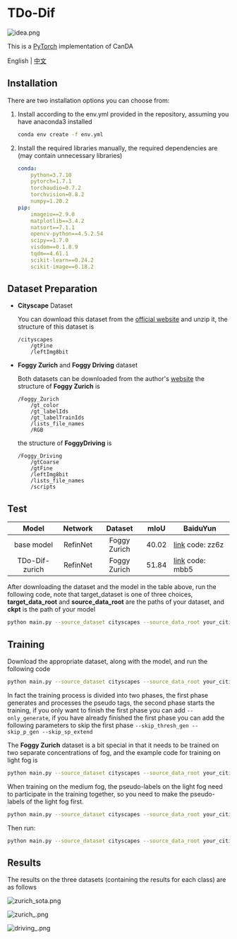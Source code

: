 # TDo-Dif

![idea.png](ReadmeImg/idea.png)

This is a [PyTorch](http://pytorch.org/) implementation of CanDA

English | [中文](./README_cn.md)

## Installation

There are two installation options you can choose from:

1. Install according to the env.yml provided in the repository, assuming you have anaconda3 installed
   
   ```bash
   conda env create -f env.yml
   ```

2. Install the required libraries manually, the required dependencies are (may contain unnecessary libraries)
   
   ```yml
   conda:
       python=3.7.10
       pytorch=1.7.1
       torchaudio=0.7.2
       torchvision=0.8.2
       numpy=1.20.2
   pip:
       imageio==2.9.0
       matplotlib==3.4.2
       natsort==7.1.1
       opencv-python==4.5.2.54
       scipy==1.7.0
       visdom==0.1.8.9
       tqdm==4.61.1
       scikit-learn==0.24.2
       scikit-image==0.18.2
   ```

## Dataset Preparation

- **Cityscape** Dataset
  
  You can download this dataset from the [official website](https://www.cityscapes-dataset.com/) and unzip it, the structure of this dataset is

  ```
  /cityscapes
      /gtFine
      /leftImg8bit
  ```

- **Foggy Zurich** and **Foggy Driving** dataset
  
  Both datasets can be downloaded from the author's [website](https://people.ee.ethz.ch/~csakarid/Model_adaptation_SFSU_dense/)
  the structure of **Foggy Zurich** is
  
  ```
  /Foggy_Zurich
      /gt_color
      /gt_labelIds
      /gt_labelTrainIds
      /lists_file_names
      /RGB
  ```
  
  the structure of **FoggyDriving** is
  
  ```
  /Foggy_Driving
      /gtCoarse
      /gtFine
      /leftImg8bit
      /lists_file_names
      /scripts
  ```

## Test

| Model         | Network   | Dataset       | mIoU  | BaiduYun                                                                                                          |
|:-------------:|:---------:|:-------------:| ----- | ----------------------------------------------------------------------------------------------------------------- |
| base model    | RefinNet  | Foggy Zurich  | 40.02 | [link](https://pan.baidu.https://pan.baidu.com/s/1Z0Cl5yAxSqHYwXmzfAxtAgcom/s/1Z0Cl5yAxSqHYwXmzfAxtAg) code: zz6z |
| TDo-Dif-zurich  | RefinNet  | Foggy Zurich  | 51.84 | [link](https://pan.baidu.com/s/1z7VvPp6xztd4bvRuLgzuNg) code: mbb5        

After downloading the dataset and the model in the table above, run the following code, note that target_dataset is one of three choices, **target_data_root** and **source_data_root** are the paths of your dataset, and **ckpt** is the path of your model

```bash
python main.py --source_dataset cityscapes --source_data_root your_citiscapes_dataset_path --target_dataset FoggyDriving|FoggyZurich|ACDC --target_data_root your_target_dataset_path  --gpu_id 0 --batch_size 1 --val_batch_size 1 --ckpt checkpoints/xxx.pth --save_val_results --model refineNet --test_only --usegpu
```

## Training

Download the appropriate dataset, along with the model, and run the following code

```bash
python main.py --source_dataset cityscapes --source_data_root your_citiscapes_dataset_path --target_dataset FoggyDriving|FoggyZurich|ACDC --target_data_root your_target_dataset_path  --gpu_id 0 --batch_size 1 --val_batch_size 1 --ckpt checkpoints/xxx.pth --epoch_one_round 10 --save_val_results --model refineNet --usegpu --save_model_prefix none --train_type CRST_sp_with_loss_lp_constract --seg_num 500 --init_target_portion 0.2 --round_idx 0
```

In fact the training process is divided into two phases, the first phase generates and processes the pseudo tags, the second phase starts the training, if you only want to finish the first phase you can add `--only_generate`, if you have already finished the first phase you can add the following parameters to skip the first phase `--skip_thresh_gen --skip_p_gen --skip_sp_extend`

The **Foggy Zurich** dataset is a bit special in that it needs to be trained on two separate concentrations of fog, and the example code for training on light fog is

```bash
python main.py --source_dataset cityscapes --source_data_root your_citiscapes_dataset_path --target_dataset FoggyZurich --target_data_root your_target_dataset_path  --gpu_id 0 --batch_size 1 --val_batch_size 1 --ckpt checkpoints/xxx.pth --epoch_one_round 10 --save_val_results --model refineNet --usegpu --save_model_prefix none --train_type CRST_sp_with_loss_lp_constract --seg_num 500 --init_target_portion 0.2 --round_idx 0 --train_dataset_type light
```

When training on the medium fog, the pseudo-labels on the light fog need to participate in the training together, so you need to make the pseudo-labels of the light fog first.

```bash
python main.py --source_dataset cityscapes --source_data_root your_citiscapes_dataset_path --target_dataset FoggyZurich --target_data_root your_target_dataset_path  --gpu_id 0 --batch_size 1 --val_batch_size 1 --ckpt checkpoints/xxx.pth --epoch_one_round 10 --save_val_results --model refineNet --usegpu --save_model_prefix none --train_type CRST_sp_with_loss_lp_constract --seg_num 500 --init_target_portion 0.2 --round_idx 0 --train_dataset_type light --only_generate
```

Then run:

```bash
python main.py --source_dataset cityscapes --source_data_root your_citiscapes_dataset_path --target_dataset FoggyZurich --target_data_root your_target_dataset_path  --gpu_id 0 --batch_size 1 --val_batch_size 1 --ckpt checkpoints/xxx.pth --epoch_one_round 10 --save_val_results --model refineNet --usegpu --save_model_prefix none --train_type CRST_sp_with_loss_lp_constract --seg_num 500 --init_target_portion 0.2 --round_idx 0 --train_dataset_type medium --light_pseudo_label_path results/foggyzurich_prefix_round_0_light_CRST_sp/500_muti_views_labels_intra
```

## Results

The results on the three datasets (containing the results for each class) are as follows

![zurich_sota.png](ReadmeImg/zurich_sota.png)

![zurich_.png](ReadmeImg/zurich_.jpg)

![driving_.png](ReadmeImg/driving_.png)